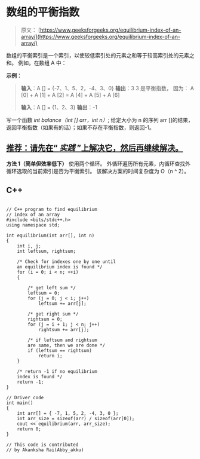 # 数组的平衡指数

> 原文： [https://www.geeksforgeeks.org/equilibrium-index-of-an-array/](https://www.geeksforgeeks.org/equilibrium-index-of-an-array/)

数组的平衡索引是一个索引，以使较低索引处的元素之和等于较高索引处的元素之和。 例如，在数组 A 中：

**示例**：

> **输入**：A [] = {-7、1、5、2，-4、3、0}
> **输出**：3
> 3 是平衡指数， 因为：
> A [0] + A [1] + A [2] = A [4] + A [5] + A [6]
> 
> **输入**：A [] = {1、2、3}
> **输出**：-1

写一个函数 *int balance（int [] arr，int n）*; 给定大小为 n 的序列 arr []的结果，返回平衡指数（如果有的话）；如果不存在平衡指数，则返回-1。

## [推荐：请先在“ ***实践*** ”上解决它，然后再继续解决。](https://practice.geeksforgeeks.org/problems/equilibrium-point/0)

**方法 1（简单但效率低下）**
使用两个循环。 外循环遍历所有元素，内循环查找外循环选取的当前索引是否为平衡索引。 该解决方案的时间复杂度为 O（n ^ 2）。

## C++ 

```

// C++ program to find equilibrium 
// index of an array 
#include <bits/stdc++.h> 
using namespace std; 

int equilibrium(int arr[], int n) 
{ 
    int i, j; 
    int leftsum, rightsum; 

    /* Check for indexes one by one until  
    an equilibrium index is found */
    for (i = 0; i < n; ++i)  
    {      

        /* get left sum */
        leftsum = 0;  
        for (j = 0; j < i; j++) 
            leftsum += arr[j]; 

        /* get right sum */
        rightsum = 0;  
        for (j = i + 1; j < n; j++) 
            rightsum += arr[j]; 

        /* if leftsum and rightsum   
        are same, then we are done */
        if (leftsum == rightsum) 
            return i; 
    } 

    /* return -1 if no equilibrium  
    index is found */
    return -1; 
} 

// Driver code 
int main() 
{ 
    int arr[] = { -7, 1, 5, 2, -4, 3, 0 }; 
    int arr_size = sizeof(arr) / sizeof(arr[0]); 
    cout << equilibrium(arr, arr_size); 
    return 0; 
} 

// This code is contributed  
// by Akanksha Rai(Abby_akku) 

```